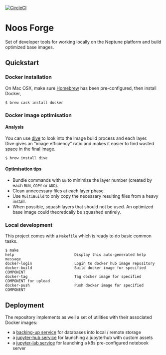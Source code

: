 [![CircleCI](https://circleci.com/gh/noosenergy/noos-forge.svg?style=svg&circle-token=6ed140ddf30bafe312339a5d3adaec60106d0710)](https://circleci.com/gh/noosenergy/noos-forge)

# Noos Forge
Set of developer tools for working locally on the Neptune platform and build optimized base images.

## Quickstart

### Docker installation

On Mac OSX, make sure [Homebrew](https://brew.sh/) has been pre-configured, then install Docker,

    $ brew cask install docker

### Docker image optimisation

#### Analysis

You can use [dive](https://github.com/wagoodman/dive) to look into the image build process and each layer.\
Dive gives an "image efficiency" ratio and makes it easier to find wasted space in the final image.

    $ brew install dive

#### Optimisation tips

- Bundle commands with `&&` to minimize the layer number (created by each `RUN`, `COPY` or `ADD`).
- Clean unnecessary files at each layer phase.
- Use `MultiBuild` to only copy the necessary resulting files from a heavy install.
- When possible, squash layers that should not be used. An optimized base image could theoretically be squashed entirely.

### Local development

This project comes with a `Makefile` which is ready to do basic common tasks.

```
$ make
help                           Display this auto-generated help message
docker-login                   Login to docker hub image repository
docker-build                   Build docker image for specified COMPONENT
docker-tag                     Tag docker image for specified COMPONENT for upload
docker-push                    Push docker image for specified COMPONENT
```

## Deployment

The repository implements as well a set of utilities with their associated Docker images:

* a [backing-up service](./docker/db-back-up) for databases into local / remote storage
* a [jupyter-hub service](docker/jupyterhub) for launching a jupyterhub with custom assets
* a [jupyter-lab service](docker/jupyterlab) for launching a k8s pre-configured notebook server
